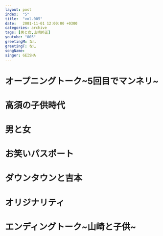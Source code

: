 ```yaml
---
layout: post
index:  "5"
title:  "vol.005"
date:   2001-11-01 12:00:00 +0300
categories: archive
tags: [男と女,山崎邦正]
youtube: "005"
greetingM: なし
greetingT: なし
songName:
singer: GEISHA
---
```

# オープニングトーク~5回目でマンネリ~

# 高須の子供時代

# 男と女

# お笑いパスポート

# ダウンタウンと吉本

# オリジナリティ

# エンディングトーク~山崎と子供~

